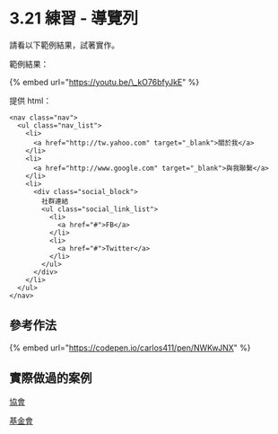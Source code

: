 # 3.21 練習 - 導覽列

請看以下範例結果，試著實作。

範例結果：

{% embed url="https://youtu.be/\_kO76bfyJkE" %}

提供 html：

```markup
<nav class="nav">
  <ul class="nav_list">
    <li>
      <a href="http://tw.yahoo.com" target="_blank">關於我</a>
    </li>
    <li>
      <a href="http://www.google.com" target="_blank">與我聯繫</a>
    </li>
    <li>
      <div class="social_block">
        社群連結
        <ul class="social_link_list">
          <li>
            <a href="#">FB</a>
          </li>
          <li>
            <a href="#">Twitter</a>
          </li>
        </ul>
      </div>
    </li>
  </ul>
</nav>
```

## 參考作法

{% embed url="https://codepen.io/carlos411/pen/NWKwJNX" %}



## 實際做過的案例

[協會](https://sveat.org/)

[基金會](http://fairwindsfoundation.org/)

